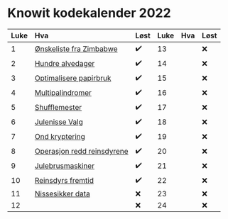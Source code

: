 # Knowit kodekalender 2022


| Luke | Hva                                 | Løst               | Luke | Hva | Løst |
|:-----|:------------------------------------|:-------------------|:-----|:----|:-----|
| 1    | [Ønskeliste fra Zimbabwe](01.py)    | :heavy_check_mark: | 13   |     | :x:  |
| 2    | [Hundre alvedager](02.py)           | :heavy_check_mark: | 14   |     | :x:  |
| 3    | [Optimalisere papirbruk](03.py)     | :heavy_check_mark: | 15   |     | :x:  |
| 4    | [Multipalindromer](04.py)           | :heavy_check_mark: | 16   |     | :x:  |
| 5    | [Shufflemester](05.py)              | :heavy_check_mark: | 17   |     | :x:  |
| 6    | [Julenisse Valg](06.py)             | :heavy_check_mark: | 18   |     | :x:  |
| 7    | [Ond kryptering](07.py)             | :heavy_check_mark: | 19   |     | :x:  |
| 8    | [Operasjon redd reinsdyrene](08.py) | :heavy_check_mark: | 20   |     | :x:  |
| 9    | [Julebrusmaskiner](09.py)           | :heavy_check_mark: | 21   |     | :x:  |
| 10   | [Reinsdyrs fremtid](10.py)          | :heavy_check_mark: | 22   |     | :x:  |
| 11   | [Nissesikker data](11.py)           | :x:                | 23   |     | :x:  |
| 12   |                                     | :x:                | 24   |     | :x:  |
